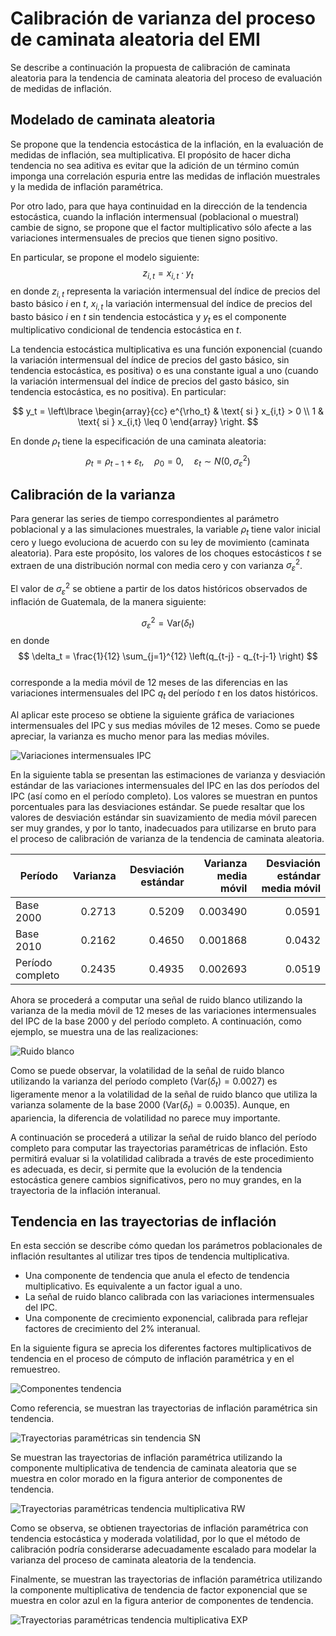 # Calibración de varianza del proceso de caminata aleatoria del EMI

Se describe a continuación la propuesta de calibración de caminata aleatoria para la tendencia de caminata aleatoria del proceso de evaluación de medidas de inflación.

## Modelado de caminata aleatoria

Se propone que la tendencia estocástica de la inflación, en la evaluación de medidas de inflación, sea multiplicativa. El propósito de hacer dicha tendencia no sea aditiva es evitar que la adición de un término común imponga una correlación espuria entre las medidas de inflación muestrales y la medida de inflación paramétrica.

Por otro lado, para que haya continuidad en la dirección de la tendencia estocástica, cuando la inflación intermensual (poblacional o muestral) cambie de signo, se propone que el factor multiplicativo sólo afecte a las variaciones intermensuales de precios que tienen signo positivo.

En particular, se propone el modelo siguiente:
$$ z_{i,t} = x_{i,t} \cdot y_{t} $$
en donde $z_{i,t}$ representa la variación intermensual del índice de precios del basto básico $i$ en $t$, $x_{i,t}$ la variación intermensual del índice de precios del basto básico $i$ en $t$ sin tendencia estocástica y $y_t$ es el componente multiplicativo condicional de tendencia estocástica en $t$.


La tendencia estocástica multiplicativa es una función exponencial (cuando la variación intermensual del índice de precios del gasto básico, sin tendencia estocástica, es positiva) o es una constante igual a uno (cuando la variación intermensual del índice de precios del gasto básico, sin tendencia estocástica, es no positiva). En particular: 

$$ y_t = \left\lbrace
\begin{array}{cc}
  e^{\rho_t} & \text{ si } x_{i,t} > 0 \\
  1 & \text{ si } x_{i,t} \leq 0
\end{array}
\right. $$

En donde $\rho_t$ tiene la especificación de una caminata aleatoria: 
$$ \rho_t = \rho_{t-1} + \varepsilon_t, \quad \rho_0 = 0, \quad \varepsilon_t\sim N(0, \sigma_\varepsilon^2) $$

## Calibración de la varianza

Para generar las series de tiempo correspondientes al parámetro poblacional y a las simulaciones muestrales, la variable $\rho_t$ tiene valor inicial cero y luego evoluciona de acuerdo con su ley de movimiento (caminata aleatoria).  Para este propósito, los valores de los choques estocásticos $t$ se extraen de una distribución normal con media cero y con varianza $\sigma_\varepsilon^2$.

El valor de $\sigma_\varepsilon^2$ se obtiene a partir de los datos históricos observados de inflación de Guatemala, de la manera siguiente:

$$ \sigma_\varepsilon^2 = \text{Var}(\delta_t) $$
en donde  
$$ \delta_t = \frac{1}{12} \sum_{j=1}^{12} \left(q_{t-j} - q_{t-j-1} \right) $$  
corresponde a la media móvil de 12 meses de las diferencias en las variaciones intermensuales del IPC $q_t$ del período $t$ en los datos históricos.

Al aplicar este proceso se obtiene la siguiente gráfica de variaciones intermensuales del IPC y sus medias móviles de 12 meses. Como se puede apreciar, la varianza es mucho menor para las medias móviles.  

![Variaciones intermensuales IPC](images/calibracion-varianza/Calibraci%C3%B3n%20varianza%20RW_2020-07-14_154635.png)  

En la siguiente tabla se presentan las estimaciones de varianza y desviación estándar de las variaciones intermensuales del IPC en las dos períodos del IPC (así como en el período completo). Los valores se muestran en puntos porcentuales para las desviaciones estándar. Se puede resaltar que los valores de desviación estándar sin suavizamiento de media móvil parecen ser muy grandes, y por lo tanto, inadecuados para utilizarse en bruto para el proceso de calibración de varianza de la tendencia de caminata aleatoria.

| Período  | Varianza  | Desviación estándar | Varianza media móvil| Desviación estándar media móvil |
|---|---:|---:|---:|---:|
| Base 2000 | 0.2713 | 0.5209 |0.003490 | 0.0591 |
| Base 2010 | 0.2162 | 0.4650 |0.001868 | 0.0432 |
| Período completo | 0.2435 | 0.4935 | 0.002693 | 0.0519 |

Ahora se procederá a computar una señal de ruido blanco utilizando la varianza de la media móvil de 12 meses de las variaciones intermensuales del IPC de la base 2000 y del período completo. A continuación, como ejemplo, se muestra una de las realizaciones:  

![Ruido blanco](images/calibracion-varianza/Calibraci%C3%B3n%20varianza%20RW_2020-07-16_155842.png)  

Como se puede observar, la volatilidad de la señal de ruido blanco utilizando la varianza del período completo ($\text{Var}(\delta_t) = 0.0027$) es ligeramente menor a la volatilidad de la señal de ruido blanco que utiliza la varianza solamente de la base 2000 ($\text{Var}(\delta_t) = 0.0035$). Aunque, en apariencia, la diferencia de volatilidad no parece muy importante.

A continuación se procederá a utilizar la señal de ruido blanco del período completo para computar las trayectorias paramétricas de inflación. Esto permitirá evaluar si la volatilidad calibrada a través de este procedimiento es adecuada, es decir, si permite que la evolución de la tendencia estocástica genere cambios significativos, pero no muy grandes, en la trayectoria de la inflación interanual.

## Tendencia en las trayectorias de inflación 

En esta sección se describe cómo quedan los parámetros poblacionales de inflación resultantes al utilizar tres tipos de tendencia multiplicativa.

- Una componente de tendencia que anula el efecto de tendencia multiplicativo. Es equivalente a un factor igual a uno. 
- La señal de ruido blanco calibrada con las variaciones intermensuales del IPC.
- Una componente de crecimiento exponencial, calibrada para reflejar factores de crecimiento del 2% interanual. 

En la siguiente figura se aprecia los diferentes factores multiplicativos de tendencia en el proceso de cómputo de inflación paramétrica y en el remuestreo.  

![Componentes tendencia](images/calibracion-varianza/2020-09-08-14-26-28.png)

Como referencia, se muestran las trayectorias de inflación paramétrica sin tendencia.  

![Trayectorias paramétricas sin tendencia SN](images/calibracion-varianza/2020-09-08-14-27-54.png)

Se muestran las trayectorias de inflación paramétrica utilizando la componente multiplicativa de tendencia de caminata aleatoria que se muestra en color morado en la figura anterior de componentes de tendencia.  

![Trayectorias paramétricas tendencia multiplicativa RW](images/calibracion-varianza/2020-09-08-14-28-19.png)

Como se observa, se obtienen trayectorias de inflación paramétrica con tendencia estocástica y moderada volatilidad, por lo que el método de calibración podría considerarse adecuadamente escalado para modelar la varianza del proceso de caminata aleatoria de la tendencia.  

Finalmente, se muestran las trayectorias de inflación paramétrica utilizando la componente multiplicativa de tendencia de factor exponencial que se muestra en color azul en la figura anterior de componentes de tendencia.  

![Trayectorias paramétricas tendencia multiplicativa EXP](images/calibracion-varianza/2020-09-08-14-29-00.png)


